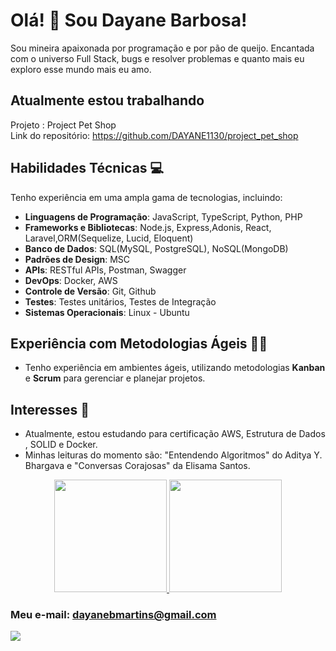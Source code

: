 # Olá! 👋 Sou Dayane Barbosa!

Sou mineira apaixonada por programação e por pão de queijo. Encantada com o universo Full Stack, bugs e resolver problemas e quanto mais eu exploro esse mundo mais eu amo.

## Atualmente estou trabalhando 

Projeto : Project Pet Shop  
Link do repositório: https://github.com/DAYANE1130/project_pet_shop

## Habilidades Técnicas 💻

Tenho experiência em uma ampla gama de tecnologias, incluindo:

- **Linguagens de Programação**: JavaScript, TypeScript, Python, PHP
- **Frameworks e Bibliotecas**: Node.js, Express,Adonis, React, Laravel,ORM(Sequelize, Lucid, Eloquent)
- **Banco de Dados**: SQL(MySQL, PostgreSQL), NoSQL(MongoDB)
- **Padrões de Design**: MSC
- **APIs**: RESTful APIs, Postman, Swagger
- **DevOps**: Docker, AWS
- **Controle de Versão**: Git, Github
- **Testes**: Testes unitários, Testes de Integração
- **Sistemas Operacionais**: Linux - Ubuntu

## Experiência com Metodologias Ágeis 🏃‍♀️

- Tenho experiência  em ambientes ágeis, utilizando metodologias **Kanban** e **Scrum** para gerenciar e planejar projetos.

## Interesses 🚀

- Atualmente, estou estudando para certificação AWS, Estrutura de Dados , SOLID e Docker.
- Minhas leituras do momento são: "Entendendo Algoritmos" do Aditya Y. Bhargava e "Conversas Corajosas" da Elisama Santos.







<div align="center">
  <a href="https://github.com/DAYANE1130">
    <img height="180em" src="https://github-readme-stats.vercel.app/api?username=dayane1130&show_icons=true&theme=dracula&include_all_commits=true&count_private=true"/>
    <img height="180em" src="https://github-readme-stats.vercel.app/api/top-langs/?username=dayane1130&layout=compact&langs_count=7&theme=dracula"/>
  </a>
</div>


### Meu e-mail: dayanebmartins@gmail.com 

<div> 
  <a href="https://www.linkedin.com/in/barbosa-dayane/" target="_blank"><img src="https://img.shields.io/badge/-LinkedIn-%230077B5?style=for-the-badge&logo=linkedin&logoColor=white" target="_blank"></a> 
</div>
